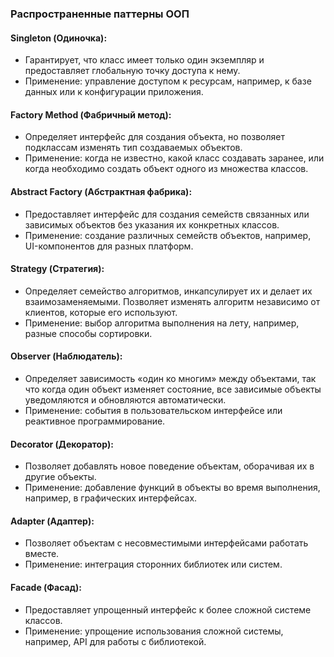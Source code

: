 ### Распространенные паттерны ООП

#### Singleton (Одиночка):
- Гарантирует, что класс имеет только один экземпляр и предоставляет глобальную точку доступа к нему.
- Применение: управление доступом к ресурсам, например, к базе данных или к конфигурации приложения.

#### Factory Method (Фабричный метод):
- Определяет интерфейс для создания объекта, но позволяет подклассам изменять тип создаваемых объектов.
- Применение: когда не известно, какой класс создавать заранее, или когда необходимо создать объект одного из множества классов.

#### Abstract Factory (Абстрактная фабрика):
- Предоставляет интерфейс для создания семейств связанных или зависимых объектов без указания их конкретных классов.
- Применение: создание различных семейств объектов, например, UI-компонентов для разных платформ.

#### Strategy (Стратегия):
- Определяет семейство алгоритмов, инкапсулирует их и делает их взаимозаменяемыми. Позволяет изменять алгоритм независимо от клиентов, которые его используют.
- Применение: выбор алгоритма выполнения на лету, например, разные способы сортировки.

#### Observer (Наблюдатель):
- Определяет зависимость «один ко многим» между объектами, так что когда один объект изменяет состояние, все зависимые объекты уведомляются и обновляются автоматически.
- Применение: события в пользовательском интерфейсе или реактивное программирование.

#### Decorator (Декоратор):
- Позволяет добавлять новое поведение объектам, оборачивая их в другие объекты.
- Применение: добавление функций в объекты во время выполнения, например, в графических интерфейсах.

#### Adapter (Адаптер):
- Позволяет объектам с несовместимыми интерфейсами работать вместе.
- Применение: интеграция сторонних библиотек или систем.

#### Facade (Фасад):
- Предоставляет упрощенный интерфейс к более сложной системе классов.
- Применение: упрощение использования сложной системы, например, API для работы с библиотекой.
